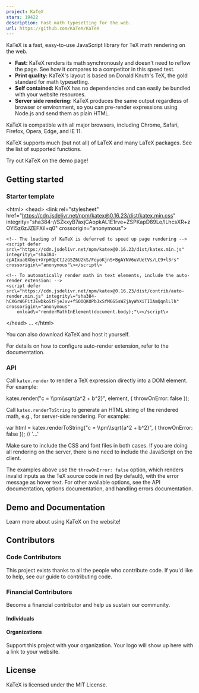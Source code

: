 ```yaml
---
project: KaTeX
stars: 19422
description: Fast math typesetting for the web.
url: https://github.com/KaTeX/KaTeX
---
```


KaTeX is a fast, easy-to-use JavaScript library for TeX math rendering on the web.

-   **Fast:** KaTeX renders its math synchronously and doesn't need to reflow the page. See how it compares to a competitor in this speed test.
-   **Print quality:** KaTeX's layout is based on Donald Knuth's TeX, the gold standard for math typesetting.
-   **Self contained:** KaTeX has no dependencies and can easily be bundled with your website resources.
-   **Server side rendering:** KaTeX produces the same output regardless of browser or environment, so you can pre-render expressions using Node.js and send them as plain HTML.

KaTeX is compatible with all major browsers, including Chrome, Safari, Firefox, Opera, Edge, and IE 11.

KaTeX supports much (but not all) of LaTeX and many LaTeX packages. See the list of supported functions.

Try out KaTeX on the demo page!

Getting started
---------------

### Starter template

<!DOCTYPE html\>
<!-- KaTeX requires the use of the HTML5 doctype. Without it, KaTeX may not render properly -->
<html\>
  <head\>
    <link rel\="stylesheet" href\="https://cdn.jsdelivr.net/npm/katex@0.16.23/dist/katex.min.css" integrity\="sha384-//SZkxyB7axjCAopkAL1E1rve+ZSPKapD89Lo/lLhcsXR+zOYl5z6zJZEFXil+q0" crossorigin\="anonymous"\>

    <!-- The loading of KaTeX is deferred to speed up page rendering -->
    <script defer src\="https://cdn.jsdelivr.net/npm/katex@0.16.23/dist/katex.min.js" integrity\="sha384-cpAIxua0Xbyc+XrpHQpCtJzGSZ6U2kS/FeyoKjnS+BgAYNV6uVUetVs/LC9+l3rs" crossorigin\="anonymous"\></script\>

    <!-- To automatically render math in text elements, include the auto-render extension: -->
    <script defer src\="https://cdn.jsdelivr.net/npm/katex@0.16.23/dist/contrib/auto-render.min.js" integrity\="sha384-hCXGrW6PitJEwbkoStFjeJxv+fSOOQKOPbJxSfM6G5sWZjAyWhXiTIIAmQqnlLlh" crossorigin\="anonymous"
        onload\="renderMathInElement(document.body);"\></script\>
  </head\>
  ...
</html\>

You can also download KaTeX and host it yourself.

For details on how to configure auto-render extension, refer to the documentation.

### API

Call `katex.render` to render a TeX expression directly into a DOM element. For example:

katex.render("c = \\\\pm\\\\sqrt{a^2 + b^2}", element, {
    throwOnError: false
});

Call `katex.renderToString` to generate an HTML string of the rendered math, e.g., for server-side rendering. For example:

var html \= katex.renderToString("c = \\\\pm\\\\sqrt{a^2 + b^2}", {
    throwOnError: false
});
// '<span class="katex">...</span>'

Make sure to include the CSS and font files in both cases. If you are doing all rendering on the server, there is no need to include the JavaScript on the client.

The examples above use the `throwOnError: false` option, which renders invalid inputs as the TeX source code in red (by default), with the error message as hover text. For other available options, see the API documentation, options documentation, and handling errors documentation.

Demo and Documentation
----------------------

Learn more about using KaTeX on the website!

Contributors
------------

### Code Contributors

This project exists thanks to all the people who contribute code. If you'd like to help, see our guide to contributing code.

### Financial Contributors

Become a financial contributor and help us sustain our community.

#### Individuals

#### Organizations

Support this project with your organization. Your logo will show up here with a link to your website.

License
-------

KaTeX is licensed under the MIT License.

